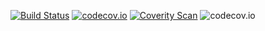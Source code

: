 [![Build Status](https://travis-ci.org/Rardian/telegram-bots.png)](https://travis-ci.org/Rardian/telegram-bots) [![codecov.io](http://codecov.io/github/Rardian/telegram-bots/coverage.svg?branch=master)](http://codecov.io/github/Rardian/telegram-bots?branch=master) [![Coverity Scan](https://scan.coverity.com/projects/6134/badge.svg)](https://scan.coverity.com/projects/rardian-telegram-bots)
![codecov.io](http://codecov.io/github/Rardian/telegram-bots/branch.svg?branch=master&agg=week&limit=40)
